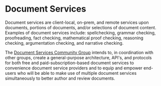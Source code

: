 # Document Services
Document services are client-local, on-prem, and remote services upon documents, portions of documents, and/or selections of document content. Examples of document services include: spellchecking, grammar checking, proofreading, fact checking, mathematical proof checking, reasoning checking, argumentation checking, and narrative checking.

The [Document Services Community Group](https://www.w3.org/community/services/) intends to, in coordination with other groups, create a general-purpose architecture, API's, and protocols for both free and paid-subscription-based document services to convenience document service providers and to equip and empower end-users who will be able to make use of multiple document services simultaneously to better author and review documents.
